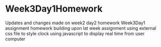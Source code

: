 # Week3Day1Homework
Updates and changes made on week2 day2 homework
Week3Day1 assignment homework
building upon lat week assignment using external css file to style clock 
using javascript to display real time from user computer
